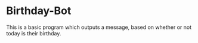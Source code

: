 # Birthday-Bot
This is a basic program which outputs a message, based on whether or not today is their birthday.
